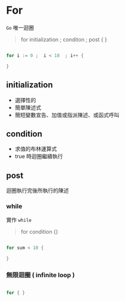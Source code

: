 # For

`Go` 唯一迴圈

> for initialization ; conditon ; post { }


```go

for i := 0 ;  i < 10  ; i++ {

}

```

## initialization

* 選擇性的
* 簡單陳述式
* 簡短變數宣告、加值或指派陳述、或函式呼叫

## condition

* 求值的布林運算式
* true 時迴圈繼續執行

## post

迴圈執行完後所執行的陳述

### while

實作 `while`

> for condition {}

```go

for sum < 10 {

}

```

### 無限迴圈 ( infinite loop )

```go

for { }

```